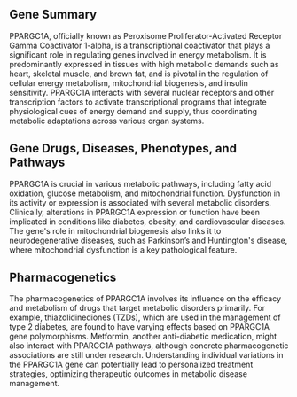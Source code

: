 ## Gene Summary
PPARGC1A, officially known as Peroxisome Proliferator-Activated Receptor Gamma Coactivator 1-alpha, is a transcriptional coactivator that plays a significant role in regulating genes involved in energy metabolism. It is predominantly expressed in tissues with high metabolic demands such as heart, skeletal muscle, and brown fat, and is pivotal in the regulation of cellular energy metabolism, mitochondrial biogenesis, and insulin sensitivity. PPARGC1A interacts with several nuclear receptors and other transcription factors to activate transcriptional programs that integrate physiological cues of energy demand and supply, thus coordinating metabolic adaptations across various organ systems.

## Gene Drugs, Diseases, Phenotypes, and Pathways
PPARGC1A is crucial in various metabolic pathways, including fatty acid oxidation, glucose metabolism, and mitochondrial function. Dysfunction in its activity or expression is associated with several metabolic disorders. Clinically, alterations in PPARGC1A expression or function have been implicated in conditions like diabetes, obesity, and cardiovascular diseases. The gene's role in mitochondrial biogenesis also links it to neurodegenerative diseases, such as Parkinson’s and Huntington's disease, where mitochondrial dysfunction is a key pathological feature. 

## Pharmacogenetics
The pharmacogenetics of PPARGC1A involves its influence on the efficacy and metabolism of drugs that target metabolic disorders primarily. For example, thiazolidinediones (TZDs), which are used in the management of type 2 diabetes, are found to have varying effects based on PPARGC1A gene polymorphisms. Metformin, another anti-diabetic medication, might also interact with PPARGC1A pathways, although concrete pharmacogenetic associations are still under research. Understanding individual variations in the PPARGC1A gene can potentially lead to personalized treatment strategies, optimizing therapeutic outcomes in metabolic disease management.